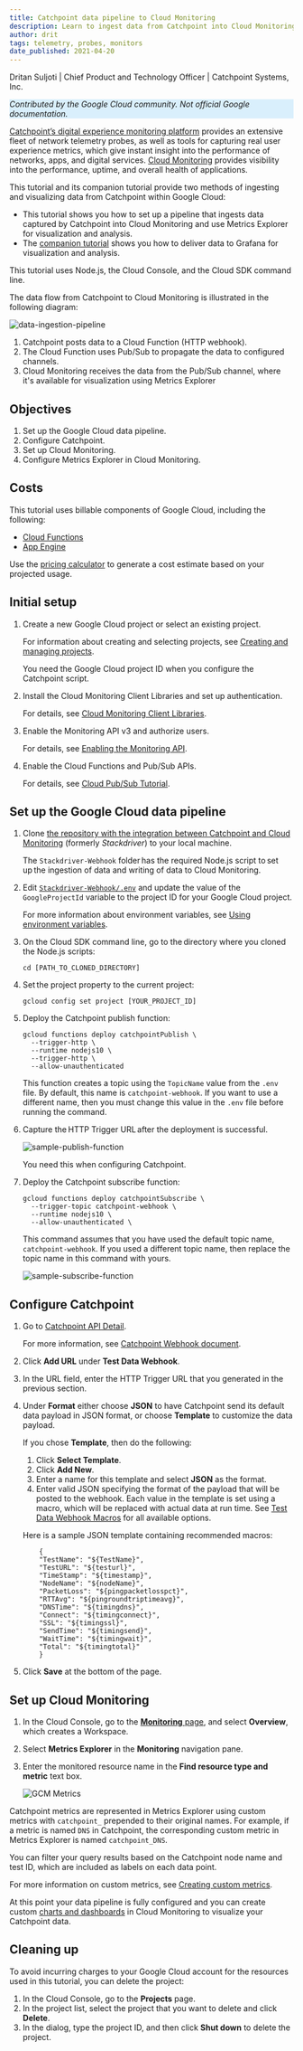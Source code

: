 ```yaml
---
title: Catchpoint data pipeline to Cloud Monitoring
description: Learn to ingest data from Catchpoint into Cloud Monitoring for visualization and analysis with Metrics Explorer.
author: drit
tags: telemetry, probes, monitors
date_published: 2021-04-20
---
```


Dritan Suljoti | Chief Product and Technology Officer | Catchpoint Systems, Inc.

<p style="background-color:#D9EFFC;"><i>Contributed by the Google Cloud community. Not official Google documentation.</i></p>

[Catchpoint’s digital experience monitoring platform](https://www.catchpoint.com/platform) provides an extensive fleet of network telemetry probes, as well as 
tools for capturing real user experience metrics, which give instant insight into the performance of networks, apps, and digital services.
[Cloud Monitoring](https://cloud.google.com/monitoring) provides visibility into the performance, uptime, and overall health of applications.

This tutorial and its companion tutorial provide two methods of ingesting and visualizing data from Catchpoint within Google Cloud:

- This tutorial shows you how to set up a pipeline that ingests data captured by Catchpoint into Cloud Monitoring and use Metrics Explorer for visualization and
  analysis.
- The [companion tutorial](https://cloud.google.com/community/tutorials/catchpoint-to-grafana) shows you how to deliver data to 
  Grafana for visualization and analysis.
  
This tutorial uses Node.js, the Cloud Console, and the Cloud SDK command line.

The data flow from Catchpoint to Cloud Monitoring is illustrated in the following diagram:

![data-ingestion-pipeline](https://storage.googleapis.com/gcp-community/tutorials/catchpoint/data-ingestion-pipeline.png)

1.  Catchpoint posts data to a Cloud Function (HTTP webhook).
1.  The Cloud Function uses Pub/Sub to propagate the data to configured channels.
1.  Cloud Monitoring receives the data from the Pub/Sub channel, where it's available for visualization using Metrics Explorer

## Objectives

1.  Set up the Google Cloud data pipeline.
1.  Configure Catchpoint.
1.  Set up Cloud Monitoring.
1.  Configure Metrics Explorer in Cloud Monitoring.

## Costs

This tutorial uses billable components of Google Cloud, including the following:

- [Cloud Functions](https://cloud.google.com/functions)
- [App Engine](https://cloud.google.com/appengine/docs/flexible/python)

Use the [pricing calculator](https://cloud.google.com/products/calculator) to generate a cost estimate based on your projected usage.

## Initial setup

1.  Create a new Google Cloud project or select an existing project.

    For information about creating and selecting projects, see
    [Creating and managing projects](https://cloud.google.com/resource-manager/docs/creating-managing-projects).
    
    You need the Google Cloud project ID when you configure the Catchpoint script.

1.  Install the Cloud Monitoring Client Libraries and set up authentication.

    For details, see [Cloud Monitoring Client Libraries](https://cloud.google.com/monitoring/docs/reference/libraries).

1.  Enable the Monitoring API v3 and authorize users.

    For details, see [Enabling the Monitoring API](https://cloud.google.com/monitoring/api/enable-api).

1.  Enable the Cloud Functions and Pub/Sub APIs.

    For details, see [Cloud Pub/Sub Tutorial](https://cloud.google.com/functions/docs/tutorials/pubsub).

## Set up the Google Cloud data pipeline

1.  Clone [the repository with the integration between Catchpoint and Cloud Monitoring](https://github.com/catchpoint/Integrations.GoogleCloudMonitoring) 
    (formerly _Stackdriver_) to your local machine.

    The `Stackdriver-Webhook` folder has the required Node.js script to set up the ingestion of data and writing of data to Cloud Monitoring.
    
1.  Edit [`Stackdriver-Webhook/.env`](https://github.com/catchpoint/Integrations.GoogleCloudMonitoring/blob/master/Stackdriver-Webhook/.env) and update the
    value of the `GoogleProjectId` variable to the project ID for your Google Cloud project.
   
    For more information about environment variables, see [Using environment variables](https://cloud.google.com/functions/docs/env-var).

1.  On the Cloud SDK command line, go to the directory where you cloned the Node.js scripts:

        cd [PATH_TO_CLONED_DIRECTORY]

1.  Set the project property to the current project:

        gcloud config set project [YOUR_PROJECT_ID]

1.  Deploy the Catchpoint publish function:

        gcloud functions deploy catchpointPublish \
          --trigger-http \
          --runtime nodejs10 \
          --trigger-http \
          --allow-unauthenticated

    This function creates a topic using the `TopicName` value from the `.env` file. By default, this name is `catchpoint-webhook`. If you want to use a different
    name, then you must change this value in the `.env` file before running the command.
    
1.  Capture the HTTP Trigger URL after the deployment is successful.

    ![sample-publish-function](https://storage.googleapis.com/gcp-community/tutorials/catchpoint/sample-publish-function.png)
    
    You need this when configuring Catchpoint.

1.  Deploy the Catchpoint subscribe function:

        gcloud functions deploy catchpointSubscribe \
          --trigger-topic catchpoint-webhook \
          --runtime nodejs10 \
          --allow-unauthenticated \
 
    This command assumes that you have used the default topic name, `catchpoint-webhook`. If you used a different topic name, then replace the topic name in this
    command with yours.
    
    ![sample-subscribe-function](https://storage.googleapis.com/gcp-community/tutorials/catchpoint/sample-subscribe-function.png)

## Configure Catchpoint

1.  Go to [Catchpoint API Detail](https://portal.catchpoint.com/ui/Content/Administration/ApiDetail.aspx).

    For more information, see [Catchpoint Webhook document](https://support.catchpoint.com/hc/en-us/articles/115005282906).
    
1.  Click **Add URL** under **Test Data Webhook**.
1.  In the URL field, enter the HTTP Trigger URL that you generated in the previous section.
1.  Under **Format** either choose **JSON** to have Catchpoint send its default data payload in JSON format, or choose **Template** to customize the data 
    payload.
    
    If you chose **Template**, then do the following:
    
    1.  Click **Select Template**.
    1.  Click **Add New**.
    1.  Enter a name for this template and select **JSON** as the format.
    1.  Enter valid JSON specifying the format of the payload that will be posted to the webhook. Each value in the template is set using a macro, which will be
        replaced with actual data at run time. See [Test Data Webhook Macros](https://support.catchpoint.com/hc/en-us/articles/360008476571) for all available
	options.
	
	Here is a sample JSON template containing recommended macros:
	
            {
            "TestName": "${TestName}",
            "TestURL": "${testurl}",
            "TimeStamp": "${timestamp}",
            "NodeName": "${nodeName}",
            "PacketLoss": "${pingpacketlosspct}",
            "RTTAvg": "${pingroundtriptimeavg}",
            "DNSTime": "${timingdns}", 
            "Connect": "${timingconnect}", 
            "SSL": "${timingssl}", 
            "SendTime": "${timingsend}",
            "WaitTime": "${timingwait}", 
            "Total": "${timingtotal}"
            }
	    
1.  Click **Save** at the bottom of the page.
 
## Set up Cloud Monitoring

1.  In the Cloud Console, go to the [**Monitoring** page](https://console.cloud.google.com/monitoring), and select **Overview**, which creates a Workspace.
1.  Select **Metrics Explorer** in the **Monitoring** navigation pane.
1.  Enter the monitored resource name in the **Find resource type and metric** text box.
    
    ![GCM Metrics](https://storage.googleapis.com/gcp-community/tutorials/catchpoint/gcm-metrics.png)
    
Catchpoint metrics are represented in Metrics Explorer using custom metrics with `catchpoint_` prepended to their original names. For example, if a metric is
named `DNS` in Catchpoint, the corresponding custom metric in Metrics Explorer is named `catchpoint_DNS`.
    
You can filter your query results based on the Catchpoint node name and test ID, which are included as labels on each data point.
    
For more information on custom metrics, see [Creating custom metrics](https://cloud.google.com/monitoring/custom-metrics/creating-metrics).
    
At this point your data pipeline is fully configured and you can create custom [charts and dashboards](https://cloud.google.com/monitoring/charts/) in Cloud
Monitoring to visualize your Catchpoint data.
    
## Cleaning up

To avoid incurring charges to your Google Cloud account for the resources used in this tutorial, you can delete the project:

1. In the Cloud Console, go to the **Projects** page.
1. In the project list, select the project that you want to delete and click **Delete**.
1. In the dialog, type the project ID, and then click **Shut down** to delete the project.
